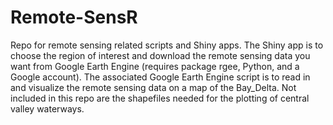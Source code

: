 # Remote-SensR
Repo for remote sensing related scripts and Shiny apps. The Shiny app is to choose the region of interest and download the remote sensing data you want from Google Earth Engine (requires package rgee, Python, and a Google account). The associated Google Earth Engine script is to read in and visualize the remote sensing data on a map of the Bay_Delta. Not included in this repo are the shapefiles needed for the plotting of central valley waterways.

